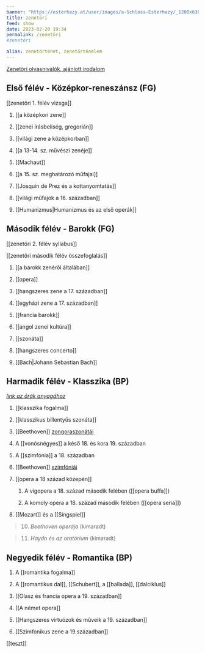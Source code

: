 ```yaml
---
banner: "https://esterhazy.at/user/images/a-Schloss-Esterhazy/_1200x630_crop_center-center_82_none/Schloss-Esterhazy-Geschichte_-historisch-cEsterhazy.jpg?mtime=1562681232"
title: zenetöri
feed: show
date: 2023-02-20 19:34
permalink: /zenetöri
#zenetöri

alias: zenetörténet, zenetörténelem
---
```

[Zenetöri olvasnivalók, ajánlott irodalom](https://icedrive.net/s/7YZhDhV1uXV823hAT9xiSAXC34uZ)

## Első félév - Középkor-reneszánsz (FG)
[[zenetöri 1. félév vizsga]]

1. [[a középkori zene]]

2. [[zenei írásbeliség, gregorián]]

3. [[világi zene a középkorban]]

4. [[a 13-14. sz. művészi zenéje]]

5. [[Machaut]]

6. [[a 15. sz. meghatározó műfajai]]

7. [[Josquin de Prez és a kottanyomtatás]]

8. [[világi műfajok a 16. században]]

9. [[Humanizmus|Humanizmus és az első operák]]


## Második félév - Barokk (FG)
[[zenetöri 2. félév syllabus]]

[[zenetöri második félév összefoglalás]]

1. [[a barokk zenéről általában]]

2. [[opera]]

3. [[hangszeres zene a 17. században]]

4. [[egyházi zene a 17. században]]

5. [[francia barokk]]

6. [[angol zenei kultúra]]

7. [[szonáta]]

8. [[hangszeres concerto]]

9. [[Bach|Johann Sebastian Bach]]


## Harmadik félév - Klasszika (BP)
*[link az órák anyagához](https://1drv.ms/u/s!AhnUZeCwDLoe9j95BE0rGZJdMx0l?e=u23yaS)*

1. [[klasszika fogalma]]

2. [[klasszikus billentyűs szonáta]]

3. [[Beethoven]] [zongoraszonátái](Beethoven#^zongoraszonatai)

4. A [[vonósnégyes]] a késő 18. és kora 19. században

5. A [[szimfónia]] a 18. században

6. [[Beethoven]] [szimfóniái](Beethoven#^szimfoniai)

7. [[opera a 18 század közepén]]

	1. A vígopera a 18. század második felében ([[opera buffa]])

	2. A komoly opera a 18. század második felében ([[opera seria]])

8. [[Mozart]] és a [[Singspiel]]

> 10. *Beethoven operája* (kimaradt)

> 11. *Haydn és az oratórium* (kimaradt)

## Negyedik félév - Romantika (BP)

1. A [[romantika fogalma]]

2. A [[romantikus dal]], [[Schubert]], a [[ballada]], [[dalciklus]]

3. [[Olasz és francia opera a 19. században]]

4. [[A német opera]]

5. [[Hangszeres virtuózok és műveik a 19. században]]

6. [[Szimfonikus zene a 19.században]]

[[teszt]]
